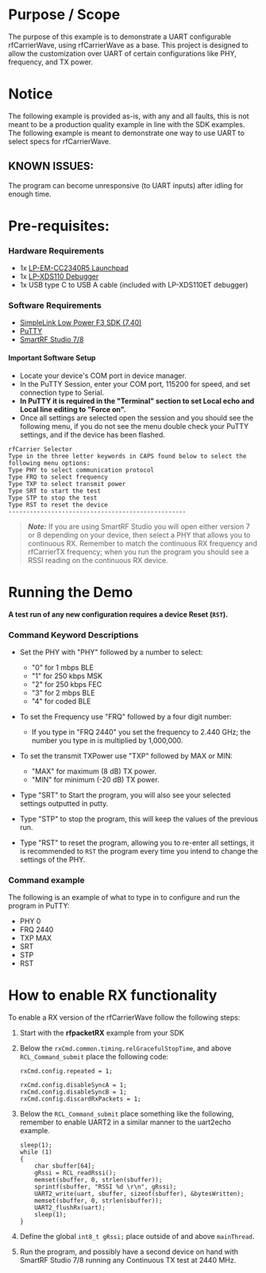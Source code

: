 Purpose / Scope
===============

The purpose of this example is to demonstrate a UART configurable rfCarrierWave, using 
rfCarrierWave as a base. This project is designed to allow the customization over UART of certain configurations like PHY, frequency, and TX power.  

# Notice

 The following example is provided as-is, with any and all faults,
 this is not meant to be a production quality example in line with
 the SDK examples. The following example is meant to demonstrate one
 way to use UART to select specs for rfCarrierWave.
 
## KNOWN ISSUES:

 The program can become unresponsive (to UART inputs) after idling for enough time.


Pre-requisites:
===============

### Hardware Requirements

- 1x [LP-EM-CC2340R5 Launchpad](https://www.ti.com/tool/LP-EM-CC2340R5)
- 1x [LP-XDS110 Debugger](https://www.ti.com/tool/LP-XDS110ET)
- 1x USB type C to USB A cable (included with LP-XDS110ET debugger)

### Software Requirements

- [SimpleLink Low Power F3 SDK (7.40)](https://www.ti.com/tool/download/SIMPLELINK-LOWPOWER-F3-SDK)
- [PuTTY](https://putty.org/)
- [SmartRF Studio 7/8](https://www.ti.com/tool/SMARTRFTM-STUDIO)
	
#### Important Software Setup

- Locate your device's COM port in device manager. 
- In the PuTTY Session, enter your COM port, 115200 for speed, and set connection type to Serial. 
- **In PuTTY it is required in the "Terminal" section to set Local echo and Local line editing to "Force on".**
- Once all settings are selected open the session and you should see the following menu, if you do not see the menu double check your PuTTY settings, and if the device has been flashed. 

```
rfCarrier Selector
Type in the three letter keywords in CAPS found below to select the following menu options:
Type PHY to select communication protocol
Type FRQ to select frequency
Type TXP to select transmit power
Type SRT to start the test
Type STP to stop the test
Type RST to reset the device
--------------------------------------------------
```

> **_Note:_** If you are using SmartRF Studio you will open either version 7 or 8 depending on your device, then select a PHY that allows you to continuous RX. Remember to match the continuous RX frequency and rfCarrierTX frequency; when you run the program you should see a RSSI reading on the continuous RX device.


Running the Demo
================

**A test run of any new configuration requires a device Reset (`RST`).**

### Command Keyword Descriptions 

* Set the PHY with "PHY" followed by a number to select:
	* "0" for 1 mbps BLE
	* "1" for 250 kbps MSK
	* "2" for 250 kbps FEC
	* "3" for 2 mbps BLE
	* "4" for coded BLE 

* To set the Frequency use "FRQ" followed by a four digit number:
	* If you type in "FRQ 2440" you set the frequency to 2.440 GHz; the number you type in is multiplied by 1,000,000.

* To set the transmit TXPower use "TXP" followed by MAX or MIN:
	* "MAX" for maximum (8 dB) TX power.
	* "MIN" for minimum (-20 dB) TX power.

* Type "SRT" to Start the program, you will also see your selected settings outputted in putty.
* Type "STP" to stop the program, this will keep the values of the previous run.
* Type "RST" to reset the program, allowing you to re-enter all settings, it is recommended to `RST` the program every time you intend to change the settings of the PHY.


### Command example

The following is an example of what to type in to configure and run the program in PuTTY:
* PHY 0
* FRQ 2440
* TXP MAX
* SRT
* STP
* RST

How to enable RX functionality 
==============================

To enable a RX version of the rfCarrierWave follow the following steps:

1)	Start with the **rfpacketRX** example from your SDK
2)	Below the `rxCmd.common.timing.relGracefulStopTime`, and above `RCL_Command_submit` place the following code:
    
	```ccs
	rxCmd.config.repeated = 1;

    rxCmd.config.disableSyncA = 1;
    rxCmd.config.disableSyncB = 1;
    rxCmd.config.discardRxPackets = 1;
	```

3)	Below the `RCL_Command_submit` place something like the following, remember to enable UART2 in a similar manner to the uart2echo example.

	```ccs
	sleep(1);    
	while (1)
    {
		char sbuffer[64];
        gRssi = RCL_readRssi();
        memset(sbuffer, 0, strlen(sbuffer));
        sprintf(sbuffer, "RSSI %d \r\n", gRssi);
        UART2_write(uart, sbuffer, sizeof(sbuffer), &bytesWritten);
        memset(sbuffer, 0, strlen(sbuffer));
        UART2_flushRx(uart);
        sleep(1);
    }
	```

4)	Define the global `int8_t gRssi;` place outside of and above `mainThread`. 
5)	Run the program, and possibly have a second device on hand with SmartRF Studio 7/8 running any Continuous TX test at 2440 MHz. 
